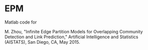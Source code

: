 # EPM

Matlab code for 

M. Zhou, "Infinite Edge Partition Models for Overlapping Community Detection and Link Prediction," Artificial Intelligence and Statistics (AISTATS), San Diego, CA, May 2015. 
